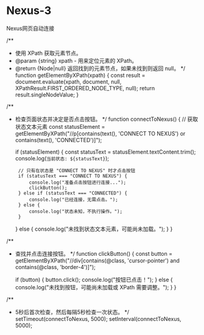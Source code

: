 # Nexus-3
Nexus网页自动连接



/**
 * 使用 XPath 获取元素节点。
 * @param {string} xpath - 用来定位元素的 XPath。
 * @return {Node|null} 返回找到的元素节点，如果未找到则返回 null。
 */
function getElementByXPath(xpath) {
    const result = document.evaluate(xpath, document, null, XPathResult.FIRST_ORDERED_NODE_TYPE, null);
    return result.singleNodeValue;
}

/**
 * 检查页面状态并决定是否点击按钮。
 */
function connectToNexus() {
    // 获取状态文本元素
    const statusElement = getElementByXPath("//p[contains(text(), 'CONNECT TO NEXUS') or contains(text(), 'CONNECTED')]");

    if (statusElement) {
        const statusText = statusElement.textContent.trim();
        console.log(`当前状态: ${statusText}`);

        // 只有在状态是 "CONNECT TO NEXUS" 时才点击按钮
        if (statusText === "CONNECT TO NEXUS") {
            console.log("准备点击按钮进行连接...");
            clickButton();
        } else if (statusText === "CONNECTED") {
            console.log("已经连接，无需点击。");
        } else {
            console.log("状态未知，不执行操作。");
        }
    } else {
        console.log("未找到状态文本元素，可能尚未加载。");
    }
}

/**
 * 查找并点击连接按钮。
 */
function clickButton() {
    const button = getElementByXPath("//div[contains(@class, 'cursor-pointer') and contains(@class, 'border-4')]");

    if (button) {
        button.click();
        console.log("按钮已点击！");
    } else {
        console.log("未找到按钮，可能尚未加载或 XPath 需要调整。");
    }
}

/**
 * 5秒后首次检查，然后每隔5秒检查一次状态。
 */
setTimeout(connectToNexus, 5000);
setInterval(connectToNexus, 5000);
